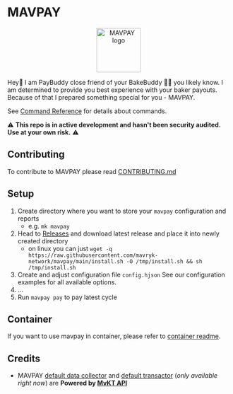 # MAVPAY
<p align="center"><img width="100" src="https://raw.githubusercontent.com/mavryk-network/mavpay/main/assets/logo.png" alt="MAVPAY logo"></p>

Hey👋 I am PayBuddy close friend of your BakeBuddy 👨‍🍳 you likely know. I am determined to provide you best experience with your baker payouts.
Because of that I prepared something special for you - MAVPAY.

See [Command Reference](https://mavpay.mavryk.org/mavpay/reference/) for details about commands. 

⚠️ **This repo is in active development and hasn't been security audited. Use at your own risk.** ⚠️

## Contributing

To contribute to MAVPAY please read [CONTRIBUTING.md](docs/CONTRIBUTING.md)

## Setup

1. Create directory where you want to store your `mavpay` configuration and reports
	- e.g. `mk mavpay`
2. Head to [Releases](https://github.com/mavryk-network/mavpay/releases) and download latest release and place it into newly created directory
	- on linux you can just `wget -q https://raw.githubusercontent.com/mavryk-network/mavpay/main/install.sh -O /tmp/install.sh && sh /tmp/install.sh`
3. Create and adjust configuration file `config.hjson`  See our configuration examples for all available options.
4. ...
5. Run `mavpay pay` to pay latest cycle

## Container

If you want to use mavpay in container, please refer to [container readme](container/readme.md).

## Credits

- MAVPAY [default data collector](https://github.com/mavryk-network/mavpay/blob/main/engines/colletor/default.go#L39) and [default transactor](https://github.com/mavryk-network/mavpay/blob/main/engines/transactor/default.go#L39) (*only available right now*) are **Powered by [MvKT API](https://api.mavryk.network/)**
